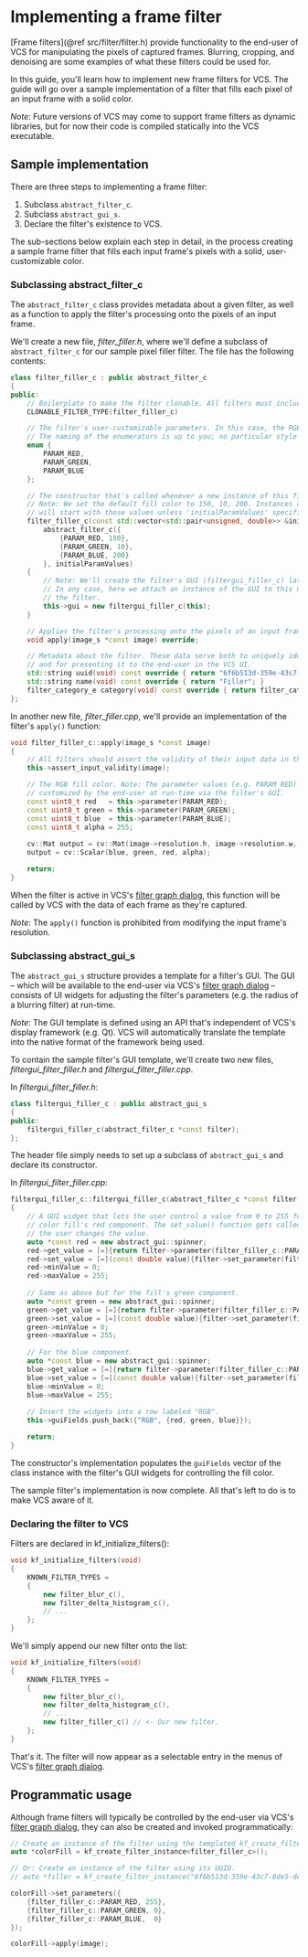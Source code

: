 # Implementing a frame filter

[Frame filters](@ref src/filter/filter.h) provide functionality to the end-user of VCS for manipulating the pixels of captured frames. Blurring, cropping, and denoising are some examples of what these filters could be used for.

In this guide, you'll learn how to implement new frame filters for VCS. The guide will go over a sample implementation of a filter that fills each pixel of an input frame with a solid color.

*Note*: Future versions of VCS may come to support frame filters as dynamic libraries, but for now their code is compiled statically into the VCS executable.

## Sample implementation

There are three steps to implementing a frame filter:

1. Subclass `abstract_filter_c`.
2. Subclass `abstract_gui_s`.
3. Declare the filter's existence to VCS.

The sub-sections below explain each step in detail, in the process creating a sample frame filter that fills each input frame's pixels with a solid, user-customizable color.

### Subclassing abstract_filter_c

The `abstract_filter_c` class provides metadata about a given filter, as well as a function to apply the filter's processing onto the pixels of an input frame.

We'll create a new file, *filter_filler.h*, where we'll define a subclass of `abstract_filter_c` for our sample pixel filler filter. The file has the following contents:

```cpp
class filter_filler_c : public abstract_filter_c
{
public:
    // Boilerplate to make the filter clonable. All filters must include this line.
    CLONABLE_FILTER_TYPE(filter_filler_c)

    // The filter's user-customizable parameters. In this case, the RGB fill color.
    // The naming of the enumerators is up to you; no particular style is required.
    enum {
        PARAM_RED,
        PARAM_GREEN,
        PARAM_BLUE
    };

    // The constructor that's called whenever a new instance of this filter is created.
    // Note: We set the default fill color to 150, 10, 200. Instances of the filter
    // will start with those values unless 'initialParamValues' specifies other values.
    filter_filler_c(const std::vector<std::pair<unsigned, double>> &initialParamValues = {}) :
        abstract_filter_c({
            {PARAM_RED, 150},
            {PARAM_GREEN, 10},
            {PARAM_BLUE, 200}
        }, initialParamValues)
    {
        // Note: We'll create the filter's GUI (filtergui_filler_c) later in this guide.
        // In any case, here we attach an instance of the GUI to this new instance of
        // the filter.
        this->gui = new filtergui_filler_c(this);
    }

    // Applies the filter's processing onto the pixels of an input frame.
    void apply(image_s *const image) override;

    // Metadata about the filter. These data serve both to uniquely identify the filter
    // and for presenting it to the end-user in the VCS UI.
    std::string uuid(void) const override { return "6f6b513d-359e-43c7-8de5-de29b1559d10"; }
    std::string name(void) const override { return "Filler"; }
    filter_category_e category(void) const override { return filter_category_e::reduce; }
};
```

In another new file, *filter_filler.cpp*, we'll provide an implementation of the filter's `apply()` function:

```cpp
void filter_filler_c::apply(image_s *const image)
{
    // All filters should assert the validity of their input data in this way.
    this->assert_input_validity(image);

    // The RGB fill color. Note: The parameter values (e.g. PARAM_RED) can be
    // customized by the end-user at run-time via the filter's GUI.
    const uint8_t red   = this->parameter(PARAM_RED);
    const uint8_t green = this->parameter(PARAM_GREEN);
    const uint8_t blue  = this->parameter(PARAM_BLUE);
    const uint8_t alpha = 255;
    
    cv::Mat output = cv::Mat(image->resolution.h, image->resolution.w, CV_8UC4, image->pixels);
    output = cv::Scalar(blue, green, red, alpha);

    return;
}
```

When the filter is active in VCS's [filter graph dialog](https://www.tarpeeksihyvaesoft.com/vcs/docs/user/2.5.0/#dialog-windows-filter-graph-dialog), this function will be called by VCS with the data of each frame as they're captured.

*Note*: The `apply()` function is prohibited from modifying the input frame's resolution.

### Subclassing abstract_gui_s

The `abstract_gui_s` structure provides a template for a filter's GUI. The GUI &ndash; which will be available to the end-user via VCS's [filter graph dialog](https://www.tarpeeksihyvaesoft.com/vcs/docs/user/2.5.0/#dialog-windows-filter-graph-dialog) &ndash; consists of UI widgets for adjusting the filter's parameters (e.g. the radius of a blurring filter) at run-time.

*Note*: The GUI template is defined using an API that's independent of VCS's display framework (e.g. Qt). VCS will automatically translate the template into the native format of the framework being used.

To contain the sample filter's GUI template, we'll create two new files, *filtergui_filter_filler.h* and *filtergui_filter_filler.cpp*.

In *filtergui_filter_filler.h*:

```cpp
class filtergui_filler_c : public abstract_gui_s
{
public:
    filtergui_filler_c(abstract_filter_c *const filter);
};
```

The header file simply needs to set up a subclass of `abstract_gui_s` and declare its constructor.

In *filtergui_filter_filler.cpp*:

```cpp
filtergui_filler_c::filtergui_filler_c(abstract_filter_c *const filter)
{
    // A GUI widget that lets the user control a value from 0 to 255 for the
    // color fill's red component. The set_value() function gets called when
    // the user changes the value.
    auto *const red = new abstract_gui::spinner;
    red->get_value = [=]{return filter->parameter(filter_filler_c::PARAM_RED);};
    red->set_value = [=](const double value){filter->set_parameter(filter_filler_c::PARAM_RED, value);};
    red->minValue = 0;
    red->maxValue = 255;
    
    // Same as above but for the fill's green component.
    auto *const green = new abstract_gui::spinner;
    green->get_value = [=]{return filter->parameter(filter_filler_c::PARAM_BIT_COUNT_GREEN);};
    green->set_value = [=](const double value){filter->set_parameter(filter_filler_c::PARAM_GREEN, value);};
    green->minValue = 0;
    green->maxValue = 255;
    
    // For the blue component.
    auto *const blue = new abstract_gui::spinner;
    blue->get_value = [=]{return filter->parameter(filter_filler_c::PARAM_BLUE);};
    blue->set_value = [=](const double value){filter->set_parameter(filter_filler_c::PARAM_BLUE, value);};
    blue->minValue = 0;
    blue->maxValue = 255;
    
    // Insert the widgets into a row labeled "RGB".
    this->guiFields.push_back({"RGB", {red, green, blue}});

    return;
}
```

The constructor's implementation populates the `guiFields` vector of the class instance with the filter's GUI widgets for controlling the fill color.

The sample filter's implementation is now complete. All that's left to do is to make VCS aware of it.

### Declaring the filter to VCS

Filters are declared in kf_initialize_filters():

```cpp
void kf_initialize_filters(void)
{
    KNOWN_FILTER_TYPES =
    {
        new filter_blur_c(),
        new filter_delta_histogram_c(),
        // ...
    };
}
```

We'll simply append our new filter onto the list:

```cpp
void kf_initialize_filters(void)
{
    KNOWN_FILTER_TYPES =
    {
        new filter_blur_c(),
        new filter_delta_histogram_c(),
        // ...
        new filter_filler_c() // <- Our new filter.
    };
}
```

That's it. The filter will now appear as a selectable entry in the menus of VCS's [filter graph dialog](https://www.tarpeeksihyvaesoft.com/vcs/docs/user/2.5.0/#dialog-windows-filter-graph-dialog).

## Programmatic usage

Although frame filters will typically be controlled by the end-user via VCS's [filter graph dialog](https://www.tarpeeksihyvaesoft.com/vcs/docs/user/2.5.0/#dialog-windows-filter-graph-dialog), they can also be created and invoked programmatically:

```cpp
// Create an instance of the filter using the templated kf_create_filter_instance().
auto *colorFill = kf_create_filter_instance<filter_filler_c>();

// Or: Create an instance of the filter using its UUID.
// auto *filler = kf_create_filter_instance("6f6b513d-359e-43c7-8de5-de29b1559d10").

colorFill->set_parameters({
    {filter_filler_c::PARAM_RED, 255},
    {filter_filler_c::PARAM_GREEN, 0},
    {filter_filler_c::PARAM_BLUE,  0}
});

colorFill->apply(image);
```
